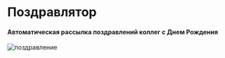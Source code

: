 
Поздравлятор
=================

#### Автоматическая рассылка поздравлений коллег с Днем Рождения

![поздравление](https://pbs.twimg.com/media/DOrF3WfWAAAbJxr.jpg)
